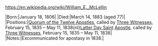 ﻿https://en.wikipedia.org/wiki/William_E._McLellin


|Born:|January 18, 1806|
|Died:|March 14, 1883 (aged 77)|
|Positions:|[Quorum of the Twelve Apostles](https://en.wikipedia.org/wiki/Quorum_of_the_Twelve#Members_of_the_Quorum,_prior_to_1844 "Quorum of the Twelve"), called by [Three Witnesses](https://en.wikipedia.org/wiki/Three_Witnesses "Three Witnesses"), February 15, 1835 – May 11, 1838{nl}[Latter Day Saint](https://en.wikipedia.org/wiki/Latter_Day_Saint "Latter Day Saint") [Apostle](https://en.wikipedia.org/wiki/Apostle_%28Latter_Day_Saints%29 "Apostle (Latter Day Saints)"), called by [Three Witnesses](https://en.wikipedia.org/wiki/Three_Witnesses "Three Witnesses"), February 15, 1835 – May 11, 1838|
|Notes:|Excommunicated for apostasy in 1838.|